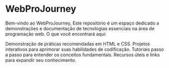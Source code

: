 # WebProJourney
Bem-vindo ao WebProJourney, Este repositório é um espaço dedicado a demonstrações e documentação de tecnologias essenciais na área de programação web.
O que você encontrará aqui:

Demonstração de práticas recomendadas em HTML e CSS.
Projetos interativos para aprimorar suas habilidades de codificação.
Tutoriais passo a passo para entender os conceitos fundamentais.
Recursos úteis e links para expandir seu conhecimento.
